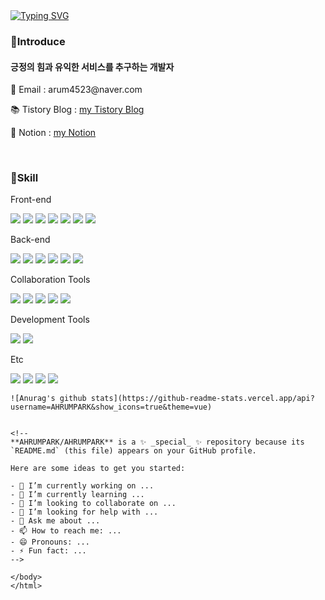 
<body>
    <a href="https://git.io/typing-svg"><img src="https://readme-typing-svg.herokuapp.com?font=Fira+Code&pause=1000&color=15485F&width=435&lines=%EC%95%88%EB%85%95%ED%95%98%EC%84%B8%EC%9A%94!%F0%9F%91%8B+arumPark%EC%9E%85%EB%8B%88%EB%8B%A4" alt="Typing SVG" /></a>
    <section>
    <h3>📢Introduce</h3>
        <div>
            <h4>긍정의 힘과 유익한 서비스를 추구하는 개발자</h4>
            <p>📧 Email  : arum4523@naver.com</p>
            <p>📚 Tistory Blog : <a href="https://codingnewbie.tistory.com/" target="_blank">my Tistory Blog</a><p>
            <p>📗 Notion : <a href="https://www.notion.so/99b8842aa02346ada265218310d30df3?pvs=4" target="_blank">my Notion</a><p>
        </div>
    </section>
    <br>
    <section>
        <h3>🔧Skill</h3>
        <div>
          <p>Front-end</p>
          <img src="https://img.shields.io/badge/html5-E34F26?style=flat&logo=html5&logoColor=white" />
          <img src="https://img.shields.io/badge/JavaScript-F7DF1E?style=flat&logo=JavaScript&logoColor=white"/>
          <img src="https://img.shields.io/badge/css-1572B6?style=flat&logo=css3&logoColor=white" />
          <img src="https://img.shields.io/badge/React-61DAFB?style=flat&logo=React&logoColor=white" />
          <img src="https://img.shields.io/badge/Redux-764ABC?style=flat&logo=Redux&logoColor=white" />
          <img src="https://img.shields.io/badge/styled-components-DB7093?style=flat&logo=styled-components&logoColor=white" />
          <img src="https://img.shields.io/badge/TypeScript-3178C6?style=flat&logo=TypeScript&logoColor=white" />
          <p>Back-end</p>
          <img src="https://img.shields.io/badge/Node.js-339933?style=flat&logo=Node.js&logoColor=white" />
          <img src="https://img.shields.io/badge/jQuery-0769AD?style=flat&logo=jQuery&logoColor=white" />
          <img src="https://img.shields.io/badge/Sequelize-52B0E7?style=flat&logo=Sequelize&logoColor=white" />
          <img src="https://img.shields.io/badge/MySQL-4479A1?style=flat&logo=MySQL&logoColor=white" />
          <img src="https://img.shields.io/badge/Java-007396?style=flat&logo=Java&logoColor=white" />
          <img src="https://img.shields.io/badge/Spring Boot-6DB33F?style=flat&logo=Spring Boot&logoColor=white" />
          <p>Collaboration Tools</p>
          <img src="https://img.shields.io/badge/Slack-4A154B?style=flat&logo=Slack&logoColor=white" />
          <img src="https://img.shields.io/badge/Git-F05032?style=flat&logo=Git&logoColor=white" />
          <img src="https://img.shields.io/badge/Github-181717?style=flat&logo=Github&logoColor=white" />
          <img src="https://img.shields.io/badge/Notion-000000?style=flat&logo=Notion&logoColor=white" />
          <img src="https://img.shields.io/badge/Figma-F24E1E?style=flat&logo=Figma&logoColor=white" />
          <p>Development Tools</p>
          <img src="https://img.shields.io/badge/Visual Studio Code-007ACC?style=flat&logo=Visual Studio Code&logoColor=white" />
          <img src="https://img.shields.io/badge/IntelliJ IDEA-000000?style=flat&logo=IntelliJ IDEA&logoColor=white" />
          <p>Etc</p>
          <img src="https://img.shields.io/badge/Adobe Photoshop-31A8FF?style=flat&logo=Adobe Photoshop&logoColor=white" />
          <img src="https://img.shields.io/badge/Adobe Illustrator-FF9A00?style=flat&logo=Adobe Illustrator&logoColor=white" />
          <img src="https://img.shields.io/badge/Adobe InDesign-FF3366?style=flat&logo=Adobe InDesign&logoColor=white" />
          <img src="https://img.shields.io/badge/Adobe Adobe Lightroom-31A8FF?style=flat&logo=Adobe Adobe Lightroom&logoColor=white" />
        </div>
    </section>


    ![Anurag's github stats](https://github-readme-stats.vercel.app/api?username=AHRUMPARK&show_icons=true&theme=vue)
    
    
    <!--
    **AHRUMPARK/AHRUMPARK** is a ✨ _special_ ✨ repository because its `README.md` (this file) appears on your GitHub profile.
    
    Here are some ideas to get you started:
    
    - 🔭 I’m currently working on ...
    - 🌱 I’m currently learning ...
    - 👯 I’m looking to collaborate on ...
    - 🤔 I’m looking for help with ...
    - 💬 Ask me about ...
    - 📫 How to reach me: ...
    - 😄 Pronouns: ...
    - ⚡ Fun fact: ...
    -->
    
    </body>
    </html>
    

